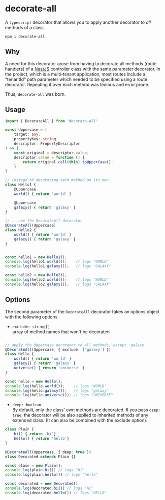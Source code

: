 # decorate-all

A `typescript` decorator that allows you to apply another decorator to *all* methods of a class.

```
npm i decorate-all
```

## Why
A need for this decorator arose from having to decorate all methods (route handlers) of a [NestJS](https://nestjs.com/) controller class with the same parameter decorator. In the project, which is a multi-tenant application, most routes include a "tenantId" path parameter which needed to be specified using a route decorator. Repeating it over each method was tedious and error prone.

Thus, `decorate-all` was born.

## Usage
```ts
import { DecorateAll } from 'decorate-all'

const Uppercase = (
    target: any,
    propertyKey: string,
    descriptor: PropertyDescriptor
) => {
    const original = descriptor.value;
    descriptor.value = function () {
        return original.call(this).toUpperCase();
    }
}

// instead of decorating each method on its own...
class Hello1 {
    @Uppercase
    world() { return 'world' }

    @Uppercase
    galaxy() { return 'galaxy' }
}

// ...use the DecorateAll decorator
@DecorateAll(Uppercase)
class Hello2 {
    world() { return 'world' }
    galaxy() { return 'galaxy' }
}


const hello1 = new Hello1();
console.log(hello1.world());    // logs "WORLD"
console.log(hello1.galaxy());   // logs "GALAXY"

const hello2 = new Hello2();
console.log(hello2.world());    // logs "WORLD"
console.log(hello2.galaxy());   // logs "GALAXY"

```

## Options
The second parameter of the `DecorateAll` decorator takes an options object with the following options:

* `exclude: string[]`  
array of method names that won't be decorated
```ts

// apply the Uppercase decorator to all methods, except 'galaxy'
@DecorateAll(Uppercase, { exclude: ['galaxy'] })
class Hello {
    world() { return 'world' }
    galaxy() { return 'galaxy' }
    universe() { return 'universe' }
}

const hello = new Hello();
console.log(hello.world());    // logs "WORLD"
console.log(hello.galaxy());   // logs "galaxy"
console.log(hello.universe()); // logs "UNIVERSE"
```
* `deep: boolean`  
By default, only the class' own methods are decorated. If you pass `deep: true`, the decorator will be also applied to inherited methods of any extended class. (It can also be combined with the exclude option).



```ts
class Plain {
    hi() { return 'hi'}
    hello() { return 'hello'}
}

@DecorateAll(Uppercase, { deep: true })
class Decorated extends Plain {}

const plain = new Plain();
console.log(plain.hi()) // logs "hi"
console.log(plain.hello()) // logs "hello"

const decorated = new Decorated();
console.log(decorated.hi()) // logs "HI"
console.log(decorated.hello()) // logs "HELLO"
```